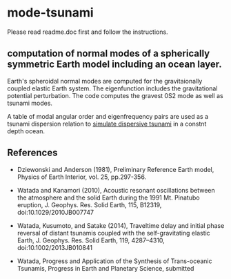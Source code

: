 # mode-tsunami
Please read readme.doc first and follow the instructions.

## computation of normal modes of a spherically symmetric Earth model including an ocean layer.
Earth's spheroidal normal modes are computed for the gravitaionally coupled
elastic Earth system. The eigenfunction includes the gravitational potential perturbation.
The code computes the gravest 0S2 mode as well as tsunami modes.

A table of modal angular order and eigenfrequency pairs are used as a tsunami dispersion relation
to [simulate dispersive tsunami](https://github/WatadaShingo/tsunami-1d) in a constnt depth ocean.

## References
* Dziewonski and Anderson (1981), Preliminary Reference Earth model,
	Physics of Earth Interior, vol. 25, pp.297-356. 

* Watada and Kanamori (2010), Acoustic resonant oscillations between
	the atmosphere and the solid Earth during the 1991 Mt. Pinatubo eruption,
	J. Geophys. Res. Solid Earth, 115, B12319, doi:10.1029/2010JB007747 

* Watada, Kusumoto, and Satake (2014), Traveltime delay and initial phase 
	reversal of distant tsunamis coupled with the self-gravitating elastic 
	Earth, J. Geophys. Res. Solid Earth, 119, 4287–4310, doi:10.1002/2013JB010841
  
* Watada, Progress and Application of the Synthesis of Trans-oceanic Tsunamis,
  Progress in Earth and Planetary Science, submitted

